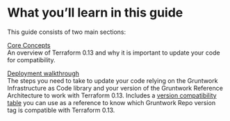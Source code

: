 # What you’ll learn in this guide

This guide consists of two main sections:

[Core Concepts](#core_concepts)  
An overview of Terraform 0.13 and why it is important to update your code for compatibility.

[Deployment walkthrough](#deployment_walkthrough)  
The steps you need to take to update your code relying on the Gruntwork Infrastructure as Code library and your
version of the Gruntwork Reference Architecture to work with Terraform 0.13. Includes a
[version compatibility table](#compatibility_table) you can use as a reference to know which Gruntwork Repo version
tag is compatible with Terraform 0.13.



<!-- ##DOCS-SOURCER-START
{"sourcePlugin":"Service Catalog Reference","hash":"e64059f61a21bc579560c4f30d147439"}
##DOCS-SOURCER-END -->
